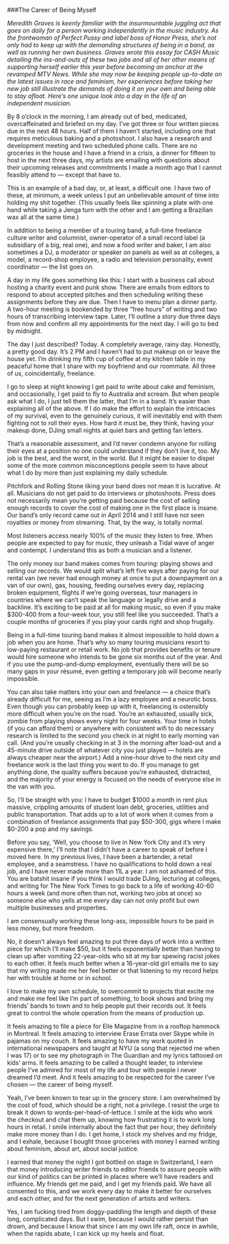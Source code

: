 ###The Career of Being Myself

_Meredith Graves is keenly familiar with the insurmountable juggling act that goes on daily for a person working independently in the music industry. As the frontwoman of Perfect Pussy and label boss of Honor Press, she’s not only had to keep up with the demanding structures of being in a band, as well as running her own business. Graves wrote this essay for CASH Music detailing the ins-and-outs of these two jobs and all of her other means of supporting herself earlier this year before becoming an anchor at the revamped MTV News. While she may now be keeping people up-to-date on the latest issues in race and feminism, her experiences before taking her new job still illustrate the demands of doing it on your own and being able to stay afloat. Here’s one unique look into a day in the life of an independent musician._


By 8 o’clock in the morning, I am already out of bed, medicated, overcaffeinated and briefed on my day. I’ve got three or four written pieces due in the next 48 hours. Half of them I haven’t started, including one that requires meticulous baking and a photoshoot. I also have a research and development meeting and two scheduled phone calls. There are no groceries in the house and I have a friend in a crisis, a dinner for fifteen to host in the next three days, my artists are emailing with questions about their upcoming releases and commitments I made a month ago that I cannot feasibly attend to — except that have to.

This is an example of a bad day, or, at least, a difficult one. I have two of these, at minimum, a week unless I put an unbelievable amount of time into holding my shit together. (This usually feels like spinning a plate with one hand while taking a Jenga turn with the other and I am getting a Brazilian wax all at the same time.)

In addition to being a member of a touring band, a full-time freelance culture writer and columnist, owner-operator of a small record label (a subsidiary of a big, real one), and now a food writer and baker, I am also sometimes a DJ, a moderator or speaker on panels as well as at colleges, a model, a record-shop employee, a radio and television personality, event coordinator — the list goes on.

A day in my life goes something like this: I start with a business call about hosting a charity event and punk show. There are emails from editors to respond to about accepted pitches and then scheduling writing these assignments before they are due. Then I have to menu plan a dinner party. A two-hour meeting is bookended by three “free hours” of writing and two hours of transcribing interview tape. Later, I’ll outline a story due three days from now and confirm all my appointments for the next day. I will go to bed by midnight.

The day I just described? Today. A completely average, rainy day. Honestly, a pretty good day. It’s 2 PM and I haven’t had to put makeup on or leave the house yet. I’m drinking my fifth cup of coffee at my kitchen table in my peaceful home that I share with my boyfriend and our roommate. All three of us, coincidentally, freelance.

I go to sleep at night knowing I get paid to write about cake and feminism, and occasionally, I get paid to fly to Australia and scream. But when people ask what I do, I just tell them the latter, that I’m in a band. It’s easier than explaining all of the above. If I do make the effort to explain the intricacies of my survival, even to the genuinely curious, it will inevitably end with them fighting not to roll their eyes. How hard it must be, they think, having your makeup done, DJing small nights at quiet bars and getting fan letters.

That’s a reasonable assessment, and I’d never condemn anyone for rolling their eyes at a position no one could understand if they don’t live it, too. My job is the best, and the worst, in the world. But it might be easier to dispel some of the more common misconceptions people seem to have about what I do by more than just explaining my daily schedule. 

Pitchfork and Rolling Stone liking your band does not mean it is lucrative. At all. Musicians do not get paid to do interviews or photoshoots. Press does not necessarily mean you’re getting paid because the cost of selling enough records to cover the cost of making one in the first place is insane. Our band’s only record came out in April 2014 and I still have not seen royalties or money from streaming. That, by the way, is totally normal.

Most listeners access nearly 100% of the music they listen to free. When people are expected to pay for music, they unleash a Tidal wave of anger and contempt. I understand this as both a musician and a listener.

The only money our band makes comes from touring: playing shows and selling our records. We would split what’s left five ways after paying for our rental van (we never had enough money at once to put a downpayment on a van of our own), gas, housing, feeding ourselves every day, replacing broken equipment, flights if we’re going overseas, tour managers in countries where we can’t speak the language or legally drive and a backline. It’s exciting to be paid at all for making music, so even if you make $300-400 from a four-week tour, you still feel like you succeeded. That’s a couple months of groceries if you play your cards right and shop frugally. 

Being in a full-time touring band makes it almost impossible to hold down a job when you are home. That’s why so many touring musicians resort to low-paying restaurant or retail work. No job that provides benefits or tenure would hire someone who intends to be gone six months out of the year. And if you use the pump-and-dump employment, eventually there will be so many gaps in your résumé, even getting a temporary job will become nearly impossible.

You can also take matters into your own and freelance — a choice that’s already difficult for me, seeing as I’m a lazy employee and a neurotic boss. Even though you can probably keep up with it, freelancing is ostensibly more difficult when you’re on the road. You’re an exhausted, usually sick, zombie from playing shows every night for four weeks. Your time in hotels (if you can afford them) or anywhere with consistent wifi to do necessary research is limited to the second you check in at night to early morning van call. (And you’re usually checking in at 3 in the morning after load-out and a 45-minute drive outside of whatever city you just played — hotels are always cheaper near the airport.) Add a nine-hour drive to the next city and freelance work is the last thing you want to do. If you manage to get anything done, the quality suffers because you’re exhausted, distracted, and the majority of your energy is focused on the needs of everyone else in the van with you.

So, I’ll be straight with you: I have to budget $1000 a month in rent plus massive, crippling amounts of student loan debt, groceries, utilities and public transportation. That adds up to a lot of work when it comes from a combination of freelance assignments that pay $50-300, gigs where I make $0-200 a pop and my savings. 

Before you say, ‘Well, you choose to live in New York City and it’s very expensive there,’ I’ll note that I didn’t have a career to speak of before I moved here. In my previous lives, I have been a bartender, a retail employee, and a seamstress. I have no qualifications to hold down a real job, and I have never made more than 11L a year. I am not ashamed of this. You are batshit insane if you think I would trade DJing, lecturing at colleges, and writing for The New York Times to go back to a life of working 40-60 hours a week (and more often than not, working two jobs at once) so someone else who yells at me every day can not only profit but own multiple businesses and properties.

I am consensually working these long-ass, impossible hours to be paid in less money, but more freedom. 

No, it doesn’t always feel amazing to put three days of work into a written piece for which I’ll make $50, but it feels exponentially better than having to clean up after vomiting 22-year-olds who sit at my bar spewing racist jokes to each other. It feels much better when a 16-year-old girl emails me to say that my writing made me her feel better or that listening to my record helps her with trouble at home or in school.

I love to make my own schedule, to overcommit to projects that excite me and make me feel like I’m part of something, to book shows and bring my friends’ bands to town and to help people put their records out. It feels great to control the whole operation from the means of production up. 

It feels amazing to file a piece for Elle Magazine from in a rooftop hammock in Montreal. It feels amazing to interview Erase Errata over Skype while in pajamas on my couch. It feels amazing to have my work quoted in international newspapers and taught at NYU (a song that rejected me when I was 17) or to see my photograph in The Guardian and my lyrics tattooed on kids’ arms. It feels amazing to be called a thought leader, to interview people I’ve admired for most of my life and tour with people I never dreamed I’d meet. And it feels amazing to be respected for the career I’ve chosen — the career of being myself.

Yeah, I’ve been known to tear up in the grocery store. I am overwhelmed by the cost of food, which should be a right, not a privilege. I resist the urge to break it down to words-per-head-of-lettuce. I smile at the kids who work the checkout and chat them up, knowing how frustrating it is to work long hours in retail. I smile internally about the fact that per hour, they definitely make more money than I do. I get home, I stock my shelves and my fridge, and I exhale, because I bought those groceries with money I earned writing about feminism, about art, about social justice. 

I earned that money the night I got bottled on stage in Switzerland, I earn that money introducing writer friends to editor friends to assure people with our kind of politics can be printed in places where we’ll have readers and influence. My friends get me paid, and I get my friends paid. We have all consented to this, and we work every day to make it better for ourselves and each other, and for the next generation of artists and writers.

Yes, I am fucking tired from doggy-paddling the length and depth of these long, complicated days. But I swim, because I would rather persist than drown, and because I know that since I am my own life raft, once in awhile, when the rapids abate, I can kick up my heels and float.